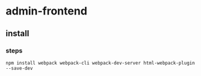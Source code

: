 # admin-frontend

## install

### steps

```
npm install webpack webpack-cli webpack-dev-server html-webpack-plugin --save-dev
```
